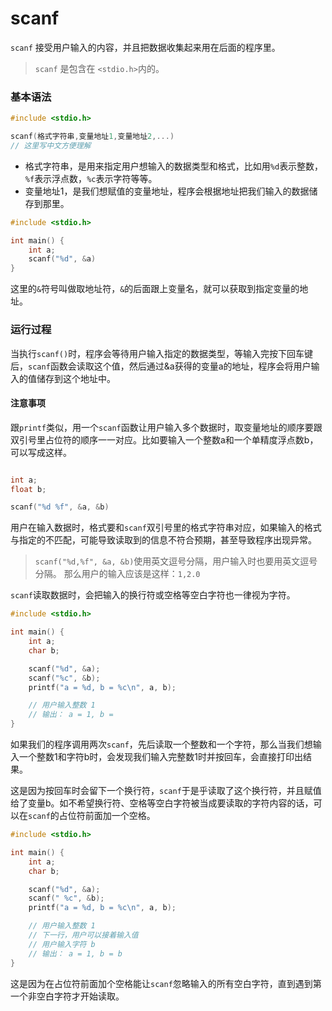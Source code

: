 # scanf
`scanf` 接受用户输入的内容，并且把数据收集起来用在后面的程序里。
> `scanf` 是包含在 `<stdio.h>`内的。

### 基本语法

```c
#include <stdio.h>

scanf(格式字符串,变量地址1,变量地址2,...)
// 这里写中文方便理解

```
- 格式字符串，是用来指定用户想输入的数据类型和格式，比如用`%d`表示整数，`%f`表示浮点数，`%c`表示字符等等。
- 变量地址1，是我们想赋值的变量地址，程序会根据地址把我们输入的数据储存到那里。

```c
#include <stdio.h>

int main() {
    int a;
    scanf("%d", &a)
}
```

这里的`&`符号叫做取地址符，`&`的后面跟上变量名，就可以获取到指定变量的地址。

### 运行过程

当执行`scanf()`时，程序会等待用户输入指定的数据类型，等输入完按下回车键后，`scanf`函数会读取这个值，然后通过&a获得的变量a的地址，程序会将用户输入的值储存到这个地址中。

#### 注意事项
跟`printf`类似，用一个`scanf`函数让用户输入多个数据时，取变量地址的顺序要跟双引号里占位符的顺序一一对应。比如要输入一个整数a和一个单精度浮点数b，可以写成这样。

```c

int a;
float b;

scanf("%d %f", &a, &b)
```
用户在输入数据时，格式要和`scanf`双引号里的格式字符串对应，如果输入的格式与指定的不匹配，可能导致读取到的信息不符合预期，甚至导致程序出现异常。
> `scanf("%d,%f", &a, &b)`使用英文逗号分隔，用户输入时也要用英文逗号分隔。
> 那么用户的输入应该是这样：`1,2.0`

`scanf`读取数据时，会把输入的换行符或空格等空白字符也一律视为字符。

```c
#include <stdio.h>

int main() {
    int a;
    char b;

    scanf("%d", &a);
    scanf("%c", &b);
    printf("a = %d, b = %c\n", a, b);

    // 用户输入整数 1
    // 输出： a = 1, b =
}

```

如果我们的程序调用两次`scanf`，先后读取一个整数和一个字符，那么当我们想输入一个整数1和字符b时，会发现我们输入完整数1时并按回车，会直接打印出结果。

这是因为按回车时会留下一个换行符，`scanf`于是乎读取了这个换行符，并且赋值给了变量b。如不希望换行符、空格等空白字符被当成要读取的字符内容的话，可以在`scanf`的占位符前面加一个空格。

```c
#include <stdio.h>

int main() {
    int a;
    char b;

    scanf("%d", &a);
    scanf(" %c", &b);
    printf("a = %d, b = %c\n", a, b);

    // 用户输入整数 1
    // 下一行，用户可以接着输入值
    // 用户输入字符 b
    // 输出： a = 1, b = b
}

```

这是因为在占位符前面加个空格能让`scanf`忽略输入的所有空白字符，直到遇到第一个非空白字符才开始读取。